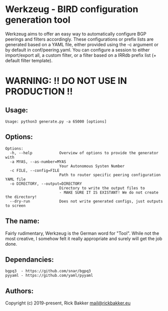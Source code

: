 Werkzeug - BIRD configuration generation tool
================================================

Werkzeug aims to offer an easy way to automatically configure BGP peerings and filters accordingly. These configurations or prefix lists are generated based on a YAML file, either provided using the -c argument or by default in conf/peering.yaml.
You can configure a session to either import/export all, a custom filter, or a filter based on a IRRdb prefix list (+ default filter template).

# WARNING: !! DO NOT USE IN PRODUCTION !!

Usage:
------

    Usage: python3 generate.py -a 65000 [options]
    
Options:
------

    Options:
      -h, --help            Overview of options to provide the generator with
      -a MYAS, --as-number=MYAS
                            Your Autonomous Systen Number
      -c FILE, --config=FILE
                            Path to router specific peering configuration YAML file
      -o DIRECTORY, --output=DIRECTORY
                            Directory to write the output files to 
                            - MAKE SURE IT IS EXISTANT! We do not create the directory! 
      --dry-run             Does not write generated configs, just outputs to screen
      
The name:
------
Fairly rudimentary, Werkzeug is the German word for "Tool". While not the most creative, I somehow felt it really appropriate and surely will get the job done.

Dependancies:
-------------

    bgpq3  - https://github.com/snar/bgpq3
    pyyaml - https://github.com/yaml/pyyaml

Authors:
-------

Copyright (c) 2019-present, Rick Bakker <mail@rickbakker.eu>
